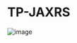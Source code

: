 # TP-JAXRS
 ![image](https://github.com/user-attachments/assets/4b91100d-8cb2-4c30-80b3-15d2bdf2a91f)
